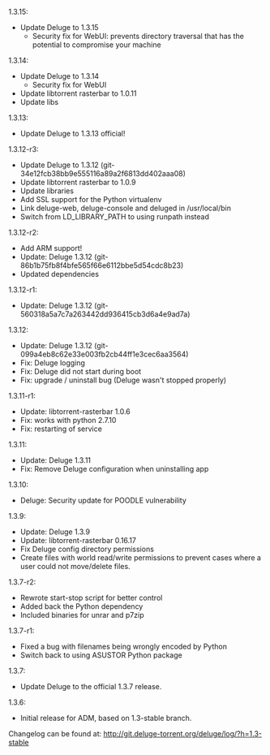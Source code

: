 1.3.15:
- Update Deluge to 1.3.15
	- Security fix for WebUI: prevents directory traversal that has the potential to compromise your machine

1.3.14:
- Update Deluge to 1.3.14
  - Security fix for WebUI
- Update libtorrent rasterbar to 1.0.11
- Update libs

1.3.13:
- Update Deluge to 1.3.13 official!

1.3.12-r3:
- Update Deluge to 1.3.12 (git-34e12fcb38bb9e555116a89a2f6813dd402aaa08)
- Update libtorrent rasterbar to 1.0.9
- Update libraries
- Add SSL support for the Python virtualenv
- Link deluge-web, deluge-console and deluged in /usr/local/bin
- Switch from LD_LIBRARY_PATH to using runpath instead

1.3.12-r2:
- Add ARM support!
- Update: Deluge 1.3.12 (git-86b1b75fb8f4bfe565f66e6112bbe5d54cdc8b23)
- Updated dependencies

1.3.12-r1:
- Update: Deluge 1.3.12 (git-560318a5a7c7a263442dd936415cb3d6a4e9ad7a)

1.3.12:
- Update: Deluge 1.3.12 (git-099a4eb8c62e33e003fb2cb44ff1e3cec6aa3564)
- Fix: Deluge logging
- Fix: Deluge did not start during boot
- Fix: upgrade / uninstall bug (Deluge wasn't stopped properly)

1.3.11-r1:
- Update: libtorrent-rasterbar 1.0.6
- Fix: works with python 2.7.10
- Fix: restarting of service

1.3.11:
- Update: Deluge 1.3.11
- Fix: Remove Deluge configuration when uninstalling app

1.3.10:
- Deluge: Security update for POODLE vulnerability

1.3.9:
- Update: Deluge 1.3.9
- Update: libtorrent-rasterbar 0.16.17
- Fix Deluge config directory permissions
- Create files with world read/write permissions to prevent cases where a user could not move/delete files.

1.3.7-r2:
- Rewrote start-stop script for better control
- Added back the Python dependency
- Included binaries for unrar and p7zip

1.3.7-r1:
- Fixed a bug with filenames being wrongly encoded by Python
- Switch back to using ASUSTOR Python package

1.3.7:
- Update Deluge to the official 1.3.7 release.

1.3.6:
- Initial release for ADM, based on 1.3-stable branch.

Changelog can be found at: http://git.deluge-torrent.org/deluge/log/?h=1.3-stable
